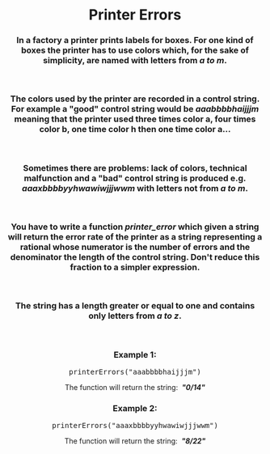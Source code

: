 <div align = "center">

# Printer Errors

</div>

<div align = "center">

<h3>In a factory a printer prints labels for boxes. For one kind of boxes the printer has to use colors which, for the sake of simplicity, are named with letters from <em>a to m</em>.</h3>
<br>
<h3>The colors used by the printer are recorded in a control string. For example a "good" control string would be <em>aaabbbbhaijjjm</em> meaning that the printer used three times color a, four times color b, one time color h then one time color a...</h3>
<br>
<h3>Sometimes there are problems: lack of colors, technical malfunction and a "bad" control string is produced e.g. <em>aaaxbbbbyyhwawiwjjjwwm</em> with letters not from <em>a to m</em>.</h3>
<br>
<h3>You have to write a function <em>printer_error</em> which given a string will return the error rate of the printer as a string representing a rational whose numerator is the number of errors and the denominator the length of the control string. Don't reduce this fraction to a simpler expression.</h3>
<br>
<h3>The string has a length greater or equal to one and contains only letters from <em>a to z</em>.</h3>
<br>

<h3>Example 1:</h3>

<pre>printerErrors("aaabbbbhaijjjm")</pre>

<p>The function will return the string: &nbsp;<em><strong>"0/14"</strong></em></p>

<h3>Example 2:</h3>

<pre>printerErrors("aaaxbbbbyyhwawiwjjjwwm")</pre>

<p>The function will return the string: &nbsp;<em><strong>"8/22"</strong></em></p>

</div>
